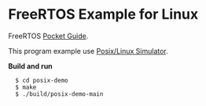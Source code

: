 # FreeRTOS Example for Linux

FreeRTOS [Pocket Guide](https://github.com/osy-cs/osy-freertos-posix/blob/main/FreeRTOS-PockGui.md).

This program example use [Posix/Linux Simulator](https://freertos.org/FreeRTOS-simulator-for-Linux.html).

**Build and run**

```
  $ cd posix-demo
  $ make
  $ ./build/posix-demo-main
```
